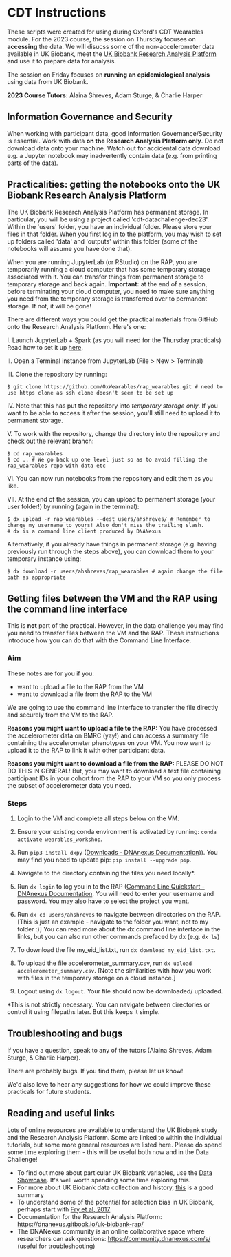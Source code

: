 # CDT Instructions
These scripts were created for using during Oxford's CDT Wearables module. For the 2023 course, the session on Thursday focuses on **accessing** the data. We will disucss some of the non-accelerometer data available in UK Biobank, meet the [UK Biobank Research Analysis Platform](https://www.ukbiobank.ac.uk/enable-your-research/research-analysis-platform) and use it to prepare data for analysis. 

The session on Friday focuses on **running an epidemiological analysis** using data from UK Biobank. 

**2023 Course Tutors:** Alaina Shreves, Adam Sturge, & Charlie Harper

## Information Governance and Security

When working with participant data, good Information Governance/Security is essential. Work with data **on the Research Analysis Platform only**. Do not download data onto your machine. Watch out for accidental data download e.g. a Jupyter notebook may inadvertently contain data (e.g. from printing parts of the data).  

## Practicalities: getting the notebooks onto the UK Biobank Research Analysis Platform

The UK Biobank Research Analysis Platform has permanent storage. In particular, you will be using a project called 'cdt-datachallenge-dec23'. Within the 'users' folder, you have an individual folder. Please store your files in that folder. When you first log in to the platform, you may wish to set up folders called 'data' and 'outputs' within this folder (some of the notebooks will assume you have done that). 

When you are running JupyterLab (or RStudio) on the RAP, you are temporarily running a cloud computer that has some temporary storage associated with it. You can transfer things from permanent storage to temporary storage and back again. **Important:** at the end of a session, before terminating your cloud computer, you need to make sure anything you need from the temporary storage is transferred over to permanent storage. If not, it will be gone! 

There are different ways you could get the practical materials from GitHub onto the Research Analysis Platform. Here's one: 

I. Launch JupyterLab + Spark (as you will need for the Thursday practicals)  Read how to set it up [here](https://dnanexus.gitbook.io/uk-biobank-rap/working-on-the-research-analysis-platform/using-spark-to-analyze-tabular-data).

II. Open a Terminal instance from JupyterLab (File > New > Terminal) 

III. Clone the repository by running: 
```shell
$ git clone https://github.com/OxWearables/rap_wearables.git # need to use https clone as ssh clone doesn't seem to be set up
```

IV. Note that this has put the repository into *temporary storage only*. If you want to be able to access it after the session, you'll still need to upload it to permanent storage. 

V. To work with the repository, change the directory into the repository and check out the relevant branch: 

```shell
$ cd rap_wearables
$ cd .. # We go back up one level just so as to avoid filling the rap_wearables repo with data etc
```

VI. You can now run notebooks from the repository and edit them as you like. 

VII. At the end of the session, you can upload to permanent storage (your user folder!) by running (again in the terminal): 
```shell
$ dx upload -r rap_wearables --dest users/ahshreves/ # Remember to change my username to yours! Also don't miss the trailing slash. 
# dx is a command line client produced by DNANexus
```

Alternatively, if you already have things in permanent storage (e.g. having previously run through the steps above), you can download them to your temporary instance using: 

```shell
$ dx download -r users/ahshreves/rap_wearables # again change the file path as appropriate
```

## Getting files between the VM and the RAP using the command line interface 

This is **not** part of the practical. However, in the data challenge you may find you need to transfer files between the VM and the RAP. These instructions introduce how you can do that with the Command Line Interface. 

### Aim

These notes are for you if you:
- want to upload a file to the RAP from the VM
- want to download a file from the RAP to the VM


We are going to use the command line interface to transfer the file directly and securely from the VM to the RAP. 

**Reasons you might want to upload a file to the RAP:** You have processed the accelerometer data on BMRC (yay!) and can access a summary file containing the accelerometer phenotypes on your VM. You now want to upload it to the RAP to link it with other participant data.

**Reasons you might want to download a file from the RAP:** PLEASE DO NOT DO THIS IN GENERAL! But, you may want to download a text file containing participant IDs in your cohort from the RAP to your VM so you only process the subset of accelerometer data you need. 



### Steps

1. Login to the VM and complete all steps below on the VM.

2. Ensure your existing conda environment is activated by running: `conda activate wearables_workshop`. 

3. Run `pip3 install dxpy` ([Downloads - DNAnexus Documentation](https://documentation.dnanexus.com/downloads))). You may find you need to update pip: `pip install --upgrade pip`.

4. Navigate to the directory containing the files you need locally*.

5. Run `dx login` to log you in to the RAP ([Command Line Quickstart - DNAnexus Documentation](https://documentation.dnanexus.com/getting-started/cli-quickstart). You will need to enter your username and password. You may also have to select the project you want. 

6. Run `dx cd users/ahshreves` to navigate between directories on the RAP. [This is just an example - navigate to the folder you want, not to my folder :)] You can read more about the dx command line interface in the links, but you can also run other commands prefaced by dx (e.g. `dx ls`) 

7. To download the file my_eid_list.txt, run `dx download my_eid_list.txt`. 

8. To upload the file accelerometer_summary.csv, run `dx upload accelerometer_summary.csv`. [Note the similarities with how you work with files in the temporary storage on a cloud instance.]

9. Logout using `dx logout`. Your file should now be downloaded/ uploaded. 


*This is not strictly necessary. You can navigate between directories or control it using filepaths later. But this keeps it simple. 

## Troubleshooting and bugs

If you have a question, speak to any of the tutors (Alaina Shreves, Adam Sturge, & Charlie Harper).

There are probably bugs. If you find them, please let us know!

We'd also love to hear any suggestions for how we could improve these practicals for future students.

## Reading and useful links

Lots of online resources are available to understand the UK Biobank study and the Research Analysis Platform. Some are linked to within the individual tutorials, but some more general resources are listed here. Please do spend some time exploring them - this will be useful both now and in the Data Challenge! 


- To find out more about particular UK Biobank variables, use the [Data Showcase](https://biobank.ndph.ox.ac.uk/ukb/). It's well worth spending some time exploring this.
- For more about UK Biobank data collection and history, [this](https://journals.plos.org/plosmedicine/article?id=10.1371/journal.pmed.1001779) is a good summary
- To understand some of the potential for selection bias in UK Biobank, perhaps start with [Fry et al, 2017](https://www.ncbi.nlm.nih.gov/pmc/articles/PMC5860371/)
- Documentation for the Research Analysis Platform: https://dnanexus.gitbook.io/uk-biobank-rap/
- The DNANexus community is an online collaborative space where researchers can ask questions: https://community.dnanexus.com/s/ (useful for troubleshooting)
